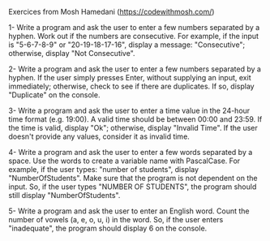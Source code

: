 Exercices from Mosh Hamedani (https://codewithmosh.com/)

1- Write a program and ask the user to enter a few numbers separated by a hyphen. Work out if the numbers are consecutive. For example, if the input is "5-6-7-8-9" or "20-19-18-17-16", display a message: "Consecutive"; otherwise, display "Not Consecutive".

2- Write a program and ask the user to enter a few numbers separated by a hyphen. If the user simply presses Enter, without supplying an input, exit immediately; otherwise, check to see if there are duplicates. If so, display "Duplicate" on the console.

3- Write a program and ask the user to enter a time value in the 24-hour time format (e.g. 19:00). A valid time should be between 00:00 and 23:59. If the time is valid, display "Ok"; otherwise, display "Invalid Time". If the user doesn't provide any values, consider it as invalid time.

4- Write a program and ask the user to enter a few words separated by a space. Use the words to create a variable name with PascalCase. For example, if the user types: "number of students", display "NumberOfStudents". Make sure that the program is not dependent on the input. So, if the user types "NUMBER OF STUDENTS", the program should still display "NumberOfStudents".

5- Write a program and ask the user to enter an English word. Count the number of vowels (a, e, o, u, i) in the word. So, if the user enters "inadequate", the program should display 6 on the console.
